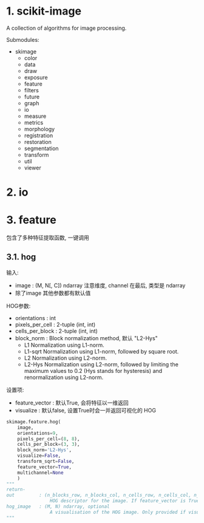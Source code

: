 # 1. scikit-image

A collection of algorithms for image processing.


Submodules:
* skimage
    * color
    * data
    * draw
    * exposure
    * feature
    * filters
    * future
    * graph
    * io
    * measure
    * metrics
    * morphology
    * registration
    * restoration
    * segmentation
    * transform
    * util
    * viewer
# 2. io


# 3. feature

包含了多种特征提取函数, 一键调用

## 3.1. hog


输入:
* image : (M, N[, C]) ndarray  注意维度, channel 在最后, 类型是 ndarray
* 除了image 其他参数都有默认值

HOG参数:
* orientations          : int
* pixels_per_cell       : 2-tuple (int, int)
* cells_per_block       : 2-tuple (int, int)
* block_norm            : Block normalization method, 默认 "L2-Hys"
  * L1          Normalization using L1-norm.
  * L1-sqrt     Normalization using L1-norm, followed by square root.
  * L2          Normalization using L2-norm.
  * L2-Hys      Normalization using L2-norm, followed by limiting the maximum values to 0.2 (Hys stands for hysteresis) and renormalization using L2-norm.

设置项:
* feature_vector    : 默认True, 会将特征以一维返回
* visualize         : 默认false, 设置True时会一并返回可视化的 HOG

```py
skimage.feature.hog(
    image, 
    orientations=9, 
    pixels_per_cell=(8, 8), 
    cells_per_block=(3, 3), 
    block_norm='L2-Hys', 
    visualize=False, 
    transform_sqrt=False, 
    feature_vector=True, 
    multichannel=None
    )
""" 
return-
out         : (n_blocks_row, n_blocks_col, n_cells_row, n_cells_col, n_orient) ndarray
                HOG descriptor for the image. If feature_vector is True, a 1D (flattened) array is returned.
hog_image   : (M, N) ndarray, optional
                A visualisation of the HOG image. Only provided if visualize is True.
"""



```
